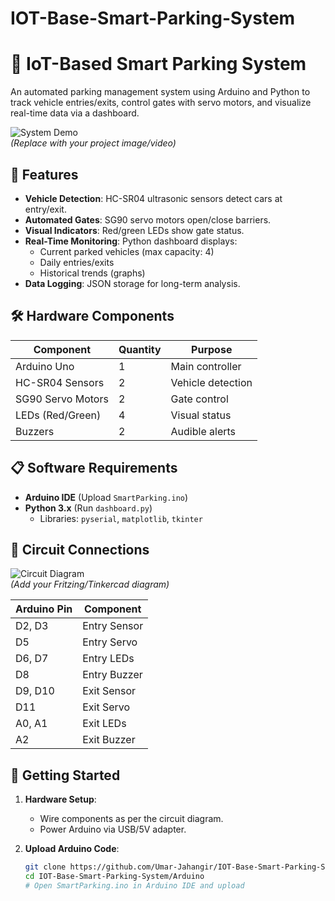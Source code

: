 # IOT-Base-Smart-Parking-System

# 🚗 IoT-Based Smart Parking System

An automated parking management system using Arduino and Python to track vehicle entries/exits, control gates with servo motors, and visualize real-time data via a dashboard.

![System Demo](media/image1.jpeg)  
*(Replace with your project image/video)*

## 🌟 Features
- **Vehicle Detection**: HC-SR04 ultrasonic sensors detect cars at entry/exit.
- **Automated Gates**: SG90 servo motors open/close barriers.
- **Visual Indicators**: Red/green LEDs show gate status.
- **Real-Time Monitoring**: Python dashboard displays:
  - Current parked vehicles (max capacity: 4)
  - Daily entries/exits
  - Historical trends (graphs)
- **Data Logging**: JSON storage for long-term analysis.

## 🛠️ Hardware Components
| Component           | Quantity | Purpose                          |
|---------------------|----------|----------------------------------|
| Arduino Uno         | 1        | Main controller                  |
| HC-SR04 Sensors     | 2        | Vehicle detection               |
| SG90 Servo Motors   | 2        | Gate control                    |
| LEDs (Red/Green)    | 4        | Visual status                   |
| Buzzers             | 2        | Audible alerts                  |

## 📋 Software Requirements
- **Arduino IDE** (Upload `SmartParking.ino`)
- **Python 3.x** (Run `dashboard.py`)
  - Libraries: `pyserial`, `matplotlib`, `tkinter`

## 🔌 Circuit Connections
![Circuit Diagram](media/circuit_diagram.png)  
*(Add your Fritzing/Tinkercad diagram)*

| Arduino Pin | Component        |
|-------------|------------------|
| D2, D3      | Entry Sensor     |
| D5          | Entry Servo      |
| D6, D7      | Entry LEDs       |
| D8          | Entry Buzzer     |
| D9, D10     | Exit Sensor      |
| D11         | Exit Servo       |
| A0, A1      | Exit LEDs        |
| A2          | Exit Buzzer      |

## 🚀 Getting Started
1. **Hardware Setup**:  
   - Wire components as per the circuit diagram.
   - Power Arduino via USB/5V adapter.

2. **Upload Arduino Code**:  
   ```bash
   git clone https://github.com/Umar-Jahangir/IOT-Base-Smart-Parking-System.git
   cd IOT-Base-Smart-Parking-System/Arduino
   # Open SmartParking.ino in Arduino IDE and upload
